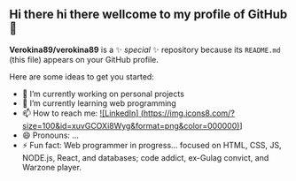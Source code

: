 ## Hi there hi there wellcome to my profile of GitHub👋


**Verokina89/verokina89** is a ✨ _special_ ✨ repository because its `README.md` (this file) appears on your GitHub profile.

Here are some ideas to get you started:

- 🔭 I’m currently working on personal projects
- 🌱 I’m currently learning web programming
- 📫 How to reach me: 
[![LinkedIn] (https://img.icons8.com/?size=100&id=xuvGCOXi8Wyg&format=png&color=000000)](https://www.linkedin.com/in/veronicaiperezs)]
- 😄 Pronouns: ...
- ⚡ Fun fact: Web programmer in progress... focused on HTML, CSS, JS, NODE.js, React, and databases; code addict, ex-Gulag convict, and Warzone player.



